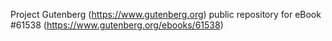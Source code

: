 Project Gutenberg (https://www.gutenberg.org) public repository for eBook #61538 (https://www.gutenberg.org/ebooks/61538)
